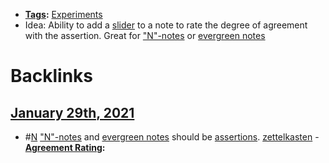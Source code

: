 - **[Tags](<Tags.md>):** [Experiments](<Experiments.md>)
- Idea: Ability to add a [slider](<slider.md>) to a note to rate the degree of agreement with the assertion. Great for ["N"-notes](<"N"-notes.md>) or [evergreen notes](<evergreen notes.md>)

# Backlinks
## [January 29th, 2021](<January 29th, 2021.md>)
- #[N](<N.md>) ["N"-notes](<"N"-notes.md>) and [evergreen notes](<evergreen notes.md>) should be [assertions](<assertions.md>). [zettelkasten](<zettelkasten.md>)
            - **[Agreement Rating](<Agreement Rating.md>):**

